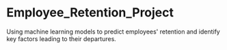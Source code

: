 # Employee_Retention_Project
Using machine learning models to predict employees' retention and identify key factors leading to their departures.
